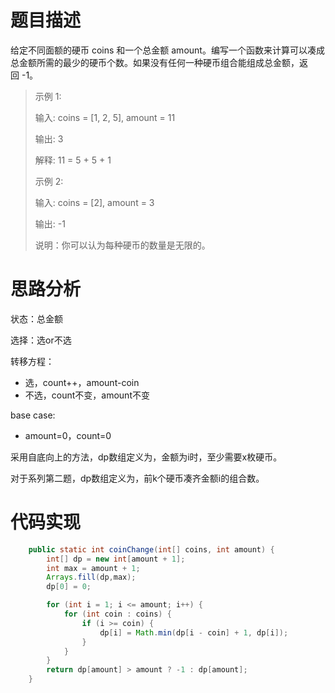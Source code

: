 # 题目描述
给定不同面额的硬币 coins 和一个总金额 amount。编写一个函数来计算可以凑成总金额所需的最少的硬币个数。如果没有任何一种硬币组合能组成总金额，返回 -1。

> 示例 1:
> 
> 输入: coins = [1, 2, 5], amount = 11
> 
> 输出: 3 
> 
> 解释: 11 = 5 + 5 + 1
> 
> 示例 2:
> 
> 输入: coins = [2], amount = 3
> 
> 输出: -1
> 
> 说明：你可以认为每种硬币的数量是无限的。
 
 
# 思路分析
状态：总金额

选择：选or不选

转移方程：
- 选，count++，amount-coin
- 不选，count不变，amount不变

base case:
- amount=0，count=0

采用自底向上的方法，dp数组定义为，金额为i时，至少需要x枚硬币。


对于系列第二题，dp数组定义为，前k个硬币凑齐金额i的组合数。

# 代码实现
```java
    public static int coinChange(int[] coins, int amount) {
        int[] dp = new int[amount + 1];
        int max = amount + 1;
        Arrays.fill(dp,max);
        dp[0] = 0;

        for (int i = 1; i <= amount; i++) {
            for (int coin : coins) {
                if (i >= coin) {
                    dp[i] = Math.min(dp[i - coin] + 1, dp[i]);
                }
            }
        }
        return dp[amount] > amount ? -1 : dp[amount];
    }
```